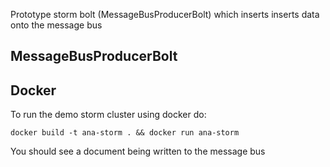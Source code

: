 Prototype storm bolt (MessageBusProducerBolt) which inserts inserts data onto the message bus

MessageBusProducerBolt
------------

Docker
------------
To run the demo storm cluster using docker do:
```
docker build -t ana-storm . && docker run ana-storm
```

You should see a document being written to the message bus
